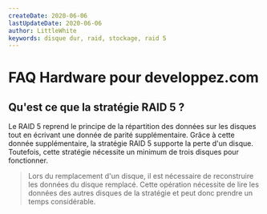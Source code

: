 ```yaml
---
createDate: 2020-06-06
lastUpdateDate: 2020-06-06
author: LittleWhite
keywords: disque dur, raid, stockage, raid 5
---
```


# FAQ Hardware pour developpez.com

## Qu'est ce que la stratégie RAID 5 ?

Le RAID 5 reprend le principe de la répartition des données sur les disques tout en écrivant une donnée de parité supplémentaire. Grâce à cette donnée supplémentaire, la stratégie RAID 5 supporte la perte d'un disque. Toutefois, cette stratégie nécessite un minimum de trois disques pour fonctionner.

> Lors du remplacement d'un disque, il est nécessaire de reconstruire les données du disque remplacé. Cette opération nécessite de lire les données des autres disques de la stratégie et peut donc prendre un temps considérable.
